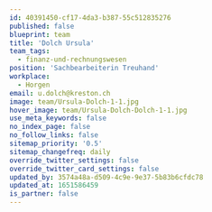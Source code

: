 ```yaml
---
id: 40391450-cf17-4da3-b387-55c512835276
published: false
blueprint: team
title: 'Dolch Ursula'
team_tags:
  - finanz-und-rechnungswesen
position: 'Sachbearbeiterin Treuhand'
workplace:
  - Horgen
email: u.dolch@kreston.ch
image: team/Ursula-Dolch-1-1.jpg
hover_image: team/Ursula-Dolch-Dolch-1-1.jpg
use_meta_keywords: false
no_index_page: false
no_follow_links: false
sitemap_priority: '0.5'
sitemap_changefreq: daily
override_twitter_settings: false
override_twitter_card_settings: false
updated_by: 3574a48a-d509-4c9e-9e37-5b83b6cfdc78
updated_at: 1651586459
is_partner: false
---
```

